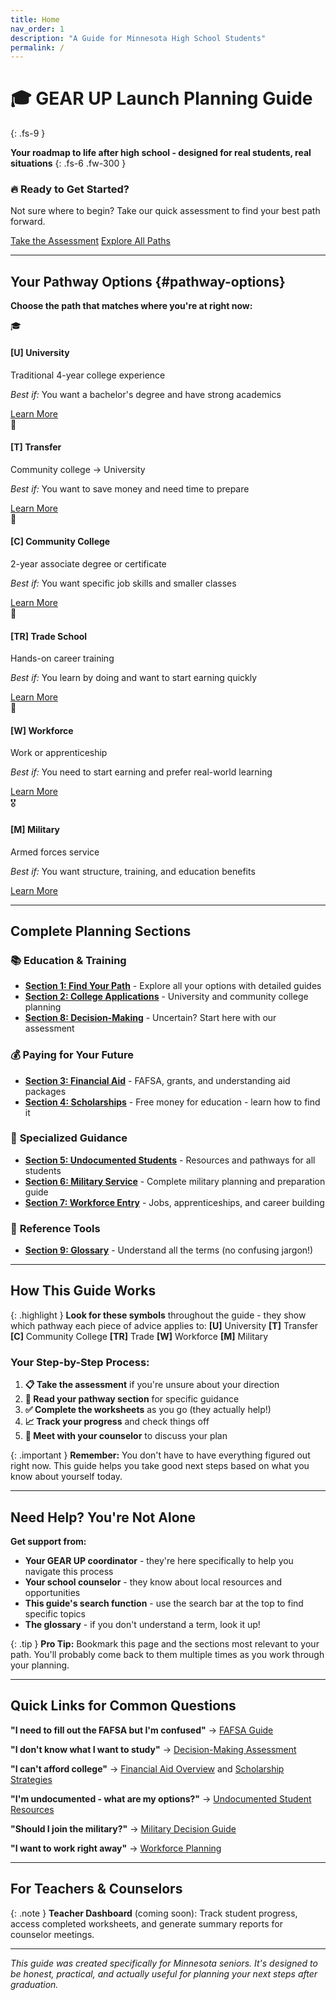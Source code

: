 ```yaml
---
title: Home
nav_order: 1
description: "A Guide for Minnesota High School Students"
permalink: /
---
```


# 🎓 GEAR UP Launch Planning Guide
{: .fs-9 }

**Your roadmap to life after high school - designed for real students, real situations**
{: .fs-6 .fw-300 }

<div class="quick-start-card">
<h3>🔥 Ready to Get Started?</h3>
<p>Not sure where to begin? Take our quick assessment to find your best path forward.</p>
<a href="section8/" class="btn btn-primary fs-5 mb-4 mb-md-0 mr-2">Take the Assessment</a>
<a href="#pathway-options" class="btn fs-5 mb-4 mb-md-0">Explore All Paths</a>
</div>

---

## Your Pathway Options {#pathway-options}

**Choose the path that matches where you're at right now:**

<div class="pathway-grid">
  <div class="pathway-card">
    <span class="pathway-icon">🎓</span>
    <h4><strong>[U]</strong> University</h4>
    <p>Traditional 4-year college experience</p>
    <p><em>Best if:</em> You want a bachelor's degree and have strong academics</p>
    <a href="section1/university/" class="btn btn-primary">Learn More</a>
  </div>

  <div class="pathway-card">
    <span class="pathway-icon">🔄</span>
    <h4><strong>[T]</strong> Transfer</h4>
    <p>Community college → University</p>
    <p><em>Best if:</em> You want to save money and need time to prepare</p>
    <a href="section2/transfer-options/" class="btn btn-primary">Learn More</a>
  </div>

  <div class="pathway-card">
    <span class="pathway-icon">🏫</span>
    <h4><strong>[C]</strong> Community College</h4>
    <p>2-year associate degree or certificate</p>
    <p><em>Best if:</em> You want specific job skills and smaller classes</p>
    <a href="section1/community-college/" class="btn btn-primary">Learn More</a>
  </div>

  <div class="pathway-card">
    <span class="pathway-icon">🔧</span>
    <h4><strong>[TR]</strong> Trade School</h4>
    <p>Hands-on career training</p>
    <p><em>Best if:</em> You learn by doing and want to start earning quickly</p>
    <a href="section1/trade-school/" class="btn btn-primary">Learn More</a>
  </div>

  <div class="pathway-card">
    <span class="pathway-icon">💼</span>
    <h4><strong>[W]</strong> Workforce</h4>
    <p>Work or apprenticeship</p>
    <p><em>Best if:</em> You need to start earning and prefer real-world learning</p>
    <a href="section1/workforce/" class="btn btn-primary">Learn More</a>
  </div>

  <div class="pathway-card">
    <span class="pathway-icon">🎖️</span>
    <h4><strong>[M]</strong> Military</h4>
    <p>Armed forces service</p>
    <p><em>Best if:</em> You want structure, training, and education benefits</p>
    <a href="section1/military/" class="btn btn-primary">Learn More</a>
  </div>
</div>

---

## Complete Planning Sections

### 📚 **Education & Training**
- **[Section 1: Find Your Path](section1/)** - Explore all your options with detailed guides
- **[Section 2: College Applications](section2/)** - University and community college planning
- **[Section 8: Decision-Making](section8/)** - Uncertain? Start here with our assessment

### 💰 **Paying for Your Future**
- **[Section 3: Financial Aid](section3/)** - FAFSA, grants, and understanding aid packages
- **[Section 4: Scholarships](section4/)** - Free money for education - learn how to find it

### 🎯 **Specialized Guidance**
- **[Section 5: Undocumented Students](section5/)** - Resources and pathways for all students
- **[Section 6: Military Service](section6/)** - Complete military planning and preparation guide
- **[Section 7: Workforce Entry](section7/)** - Jobs, apprenticeships, and career building

### 📖 **Reference Tools**
- **[Section 9: Glossary](section9.html/)** - Understand all the terms (no confusing jargon!)

---

## How This Guide Works

{: .highlight }
**Look for these symbols** throughout the guide - they show which pathway each piece of advice applies to: **[U]** University **[T]** Transfer **[C]** Community College **[TR]** Trade **[W]** Workforce **[M]** Military

### Your Step-by-Step Process:

1. **📋 Take the assessment** if you're unsure about your direction
2. **📖 Read your pathway section** for specific guidance
3. **✅ Complete the worksheets** as you go (they actually help!)
4. **📈 Track your progress** and check things off
5. **💬 Meet with your counselor** to discuss your plan

{: .important }
**Remember:** You don't have to have everything figured out right now. This guide helps you take good next steps based on what you know about yourself today.

---

## Need Help? You're Not Alone

**Get support from:**
- **Your GEAR UP coordinator** - they're here specifically to help you navigate this process
- **Your school counselor** - they know about local resources and opportunities
- **This guide's search function** - use the search bar at the top to find specific topics
- **The glossary** - if you don't understand a term, look it up!

{: .tip }
**Pro Tip:** Bookmark this page and the sections most relevant to your path. You'll probably come back to them multiple times as you work through your planning.

---

## Quick Links for Common Questions

**"I need to fill out the FAFSA but I'm confused"** → [FAFSA Guide](section3/fafsa-demystified/)

**"I don't know what I want to study"** → [Decision-Making Assessment](section8/)

**"I can't afford college"** → [Financial Aid Overview](section3/) and [Scholarship Strategies](section4/)

**"I'm undocumented - what are my options?"** → [Undocumented Student Resources](section5/)

**"Should I join the military?"** → [Military Decision Guide](section6/preparation-and-decisions/)

**"I want to work right away"** → [Workforce Planning](section7/)

---

## For Teachers & Counselors

{: .note }
**Teacher Dashboard** (coming soon): Track student progress, access completed worksheets, and generate summary reports for counselor meetings.

---

*This guide was created specifically for Minnesota seniors. It's designed to be honest, practical, and actually useful for planning your next steps after graduation.*
